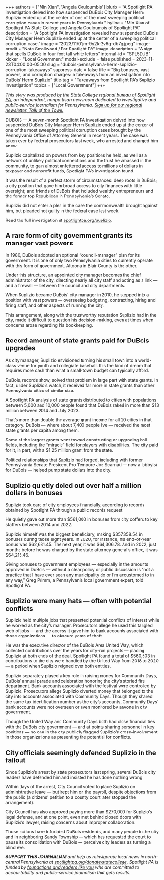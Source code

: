 +++
authors = ["Min Xian", "Angela Couloumbis"]
blurb = "A Spotlight PA investigation delved into how suspended DuBois City Manager Herm Suplizio ended up at the center of one of the most sweeping political corruption cases in recent years in Pennsylvania."
byline = "Min Xian of Spotlight PA State College and Angela Couloumbis of Spotlight PA"
description = "A Spotlight PA investigation revealed how suspended DuBois City Manager Herm Suplizio ended up at the center of a sweeping political corruption case."
image = "2023/11/01jm-9y2k-2v6q-db7g.jpeg"
image-credit = "Nate Smallwood / For Spotlight PA"
image-description = "A sign that spells DuBois in four foot tall white letters"
internal-id = "SPL5DUB"
kicker = "Local Government"
modal-exclude = false
published = 2023-11-23T04:00:00-05:00
slug = "dubois-pennsylvania-herm-suplizio-corruption-takeaways"
suppress-date = false
title = "Big bonuses, vast powers, and corruption charges: 5 takeaways from an investigation into DuBois’ Herm Suplizio"
title-tag = "Takeaways from Spotlight PA’s Suplizio investigation"
topics = ["Local Government"]
+++

<em>This story was produced by the </em><a href="https://www.spotlightpa.org/statecollege"><em>State College regional bureau of Spotlight PA</em></a><em>, an independent, nonpartisan newsroom dedicated to investigative and public-service journalism for Pennsylvania. </em><a href="https://www.spotlightpa.org/newsletters/talkofthetown"><em>Sign up for our regional newsletter, Talk of the Town.</em></a>

DUBOIS — A seven-month Spotlight PA investigation delved into how suspended DuBois City Manager Herm Suplizio ended up at the center of one of the most sweeping political corruption cases brought by the Pennsylvania Office of Attorney General in recent years. The case was taken over by federal prosecutors last week, who arrested and charged him anew.

Suplizio capitalized on powers from key positions he held, as well as a network of unlikely political connections and the trust he amassed in the community, to gain almost unfettered access to millions of dollars in taxpayer and nonprofit funds, Spotlight PA’s investigation found.

It was the result of a perfect storm of circumstances: deep roots in DuBois; a city position that gave him broad access to city finances with little oversight; and friends of DuBois that included wealthy entrepreneurs and the former top Republican in Pennsylvania’s Senate.

Suplizio did not enter a plea in the case the commonwealth brought against him, but pleaded not guilty in the federal case last week.

Read the full investigation at <a href="http://spotlightpa.org/suplizio">spotlightpa.org/suplizio</a>.

<script src="https://www.spotlightpa.org/embed.js" async></script><div data-spl-embed-version="1" data-spl-src="https://www.spotlightpa.org/embeds/newsletter/?cta=Sign%20up%20for%20our%20new%20regional%20newsletter%2C%20%3Cb%3ETalk%20of%20the%20Town%3C%2Fb%3E%2C%20and%20get%20all%20the%20news%20and%20notes%20from%20State%20College%20and%20north-central%20PA.&button=Sign%20Up%20Now&preselect=state_college&eyebrow=DON'T%20MISS%20A%20BEAT"></div>

## A rare form of city government grants its manager vast powers

In 1980, DuBois adopted an optional “council-manager” plan for its government. It is one of only two Pennsylvania cities to currently operate with this form of government. Altoona in Blair County is the other.

Under this structure, an appointed city manager becomes the chief administrator of the city, directing nearly all city staff and acting as a link — and a firewall — between the council and city departments.

When Suplizio became DuBois’ city manager in 2010, he stepped into a position with vast powers — overseeing budgeting, contracting, hiring and firing staff, and other aspects of running the city.

This arrangement, along with the trustworthy reputation Suplizio had in the city, made it difficult to question his decision-making, even at times when concerns arose regarding his bookkeeping.

## Record amount of state grants paid for DuBois upgrades

As city manager, Suplizio envisioned turning his small town into a world-class venue for youth and collegiate baseball. It is the kind of dream that requires more cash than what a small-town budget can typically afford.

DuBois, records show, solved that problem in large part with state grants. In fact, under Suplizio’s watch, it received far more in state grants than other Pennsylvania cities of similar size.

A Spotlight PA analysis of state grants distributed to cities with populations between 5,000 and 10,000 people found that DuBois raked in more than $13 million between 2014 and July 2023.

That’s more than double the average grant income for all 20 cities in that category. DuBois — where about 7,400 people live — received the most state grants per capita among them.

Some of the largest grants went toward constructing or upgrading ball fields, including the “miracle” field for players with disabilities. The city paid for it, in part, with a $1.25 million grant from the state.

Political relationships that Suplizio had forged, including with former Pennsylvania Senate President Pro Tempore Joe Scarnati — now a lobbyist for DuBois — helped pump state dollars into the city.

## Suplizio quietly doled out over half a million dollars in bonuses

Suplizio took care of city employees financially, according to records obtained by Spotlight PA through a public records request.

He quietly gave out more than $561,000 in bonuses from city coffers to key staffers between 2014 and 2022.

Suplizio himself was the biggest beneficiary, making $357,358.54 in bonuses during those eight years. In 2020, for instance, his end-of-year bonus was $62,681.45. The next year, it was $64,306.78. And in 2022, just months before he was charged by the state attorney general’s office, it was $64,215.46.

Giving bonuses to government employees — especially in the amounts approved in DuBois — without a clear policy or public discussion is “not a practice that I have ever seen any municipality do or I’m accustomed to in any way,” Greg Primm, a Pennsylvania local government expert, told Spotlight PA.

## Suplizio wore many hats — often with potential conflicts

Suplizio held multiple jobs that presented potential conflicts of interest while he worked as the city’s manager. Prosecutors allege he used this tangled web of jobs — and the access it gave him to bank accounts associated with those organizations — to obscure years of theft.

He was the executive director of the DuBois Area United Way, which collected contributions over the years for city-run projects — placing Suplizio at both ends of the deal. Spotlight PA found a total of $560,503 in contributions to the city were handled by the United Way from 2018 to 2020 — a period when Suplizio reigned over both entities.

Suplizio separately played a key role in raising money for Community Days, DuBois’ annual parade and celebration honoring the city’s storied fire department. Bank accounts associated with the festival were controlled by Suplizio. Prosecutors allege Suplizio diverted money that belonged to the city into accounts associated with Community Days. Though they shared the same tax identification number as the city’s accounts, Community Days’ bank accounts were not overseen or even monitored by anyone in city government.

Though the United Way and Community Days both had close financial ties with the DuBois city government — and at points sharing personnel in key positions — no one in the city publicly flagged Suplizio’s cross-involvement in those organizations as presenting the potential for conflicts.

<script src="https://www.spotlightpa.org/embed.js" async></script><div data-spl-embed-version="1" data-spl-src="https://www.spotlightpa.org/embeds/donate/"></div>

## City officials seemingly defended Suplizio in the fallout

Since Suplizio’s arrest by state prosecutors last spring, several DuBois city leaders have defended him and insisted he has done nothing wrong.

Within days of the arrest, City Council voted to place Suplizio on administrative leave — but kept him on the payroll, despite objections from the public (a citizens’ petition to a county court later stopped the arrangement).

City Council has also approved paying more than $270,000 for Suplizio’s legal defense, and at one point, even met behind closed doors with Suplizio’s lawyer, raising concerns about improper collaboration.

Those actions have infuriated DuBois residents, and many people in the city and in neighboring Sandy Township — which has requested the court to pause its consolidation with DuBois — perceive city leaders as turning a blind eye.

<strong><em>SUPPORT THIS JOURNALISM </em></strong><em>and help us reinvigorate local news in north-central Pennsylvania at </em><a href="http://spotlightpa.org/donate/statecollege"><em>spotlightpa.org/donate/statecollege</em></a><em>. Spotlight PA is funded by </em><a href="https://www.spotlightpa.org/support"><em>foundations and readers like you</em></a><em> who are committed to accountability and public-service journalism that gets results.</em>


